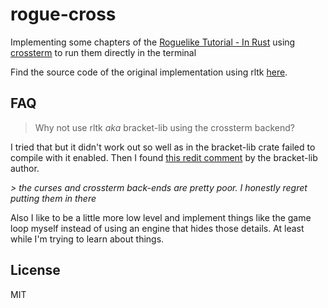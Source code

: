 # rogue-cross

Implementing some chapters of the [Roguelike Tutorial - In Rust](https://bfnightly.bracketproductions.com/)
using [crossterm](https://github.com/crossterm-rs/crossterm) to run them directly in the terminal

Find the source code of the original implementation using rltk
[here](https://github.com/thebracket/rustrogueliketutorial).

## FAQ

> Why not use rltk _aka_ bracket-lib using the crossterm backend?

I tried that but it didn't work out so well as in the bracket-lib crate failed to compile with
it enabled. Then I found [this redit
comment](https://www.reddit.com/r/rust/comments/heh68q/rltkbracketlib_100_usage/fwaaehp?utm_source=share&utm_medium=web2x&context=3)
by the bracket-lib author. 

_> the curses and crossterm back-ends are pretty poor. I honestly regret putting them in there_

Also I like to be a little more low level and implement things like the game loop myself
instead of using an engine that hides those details. At least while I'm trying to learn about
things.

## License

MIT
